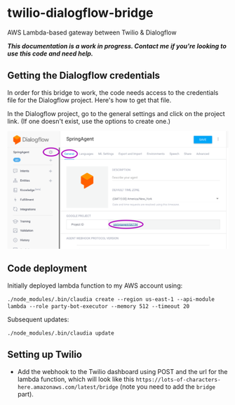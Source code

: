 # twilio-dialogflow-bridge

AWS Lambda-based gateway between Twilio & Dialogflow

**_This documentation is a work in progress. Contact me if you're looking to use this code and need help._**

## Getting the Dialogflow credentials

In order for this bridge to work, the code needs access to the credentials file for the Dialogflow project. Here's how to get that file.

In the Dialogflow project, go to the general settings and click on the project link. (If one doesn't exist, use the options to create one.)

![](./images/step1.png)





## Code deployment

Initially deployed lambda function to my AWS account using:

```
./node_modules/.bin/claudia create --region us-east-1 --api-module lambda --role party-bot-executor --memory 512 --timeout 20
```

Subsequent updates:

```
./node_modules/.bin/claudia update
```

## Setting up Twilio

- Add the webhook to the Twilio dashboard using POST and the url for the lambda function, which will look like this `https://lots-of-characters-here.amazonaws.com/latest/bridge` (note you need to add the `bridge` part). 